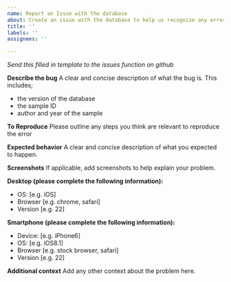 ```yaml
---
name: Report an Issue with the database
about: Create an issue with the database to help us recognise any errors
title: ''
labels: ''
assignees: ''

---
```


*Send this filled in template to the issues function on github*

**Describe the bug**
A clear and concise description of what the bug is. This includes;
- the version of the database 
- the sample ID 
- author and year of the sample

**To Reproduce**
Please outline any steps you think are relevant to reproduce the error

**Expected behavior**
A clear and concise description of what you expected to happen.

**Screenshots**
If applicable, add screenshots to help explain your problem.

**Desktop (please complete the following information):**
 - OS: [e.g. iOS]
 - Browser [e.g. chrome, safari]
 - Version [e.g. 22]

**Smartphone (please complete the following information):**
 - Device: [e.g. iPhone6]
 - OS: [e.g. iOS8.1]
 - Browser [e.g. stock browser, safari]
 - Version [e.g. 22]

**Additional context**
Add any other context about the problem here.
